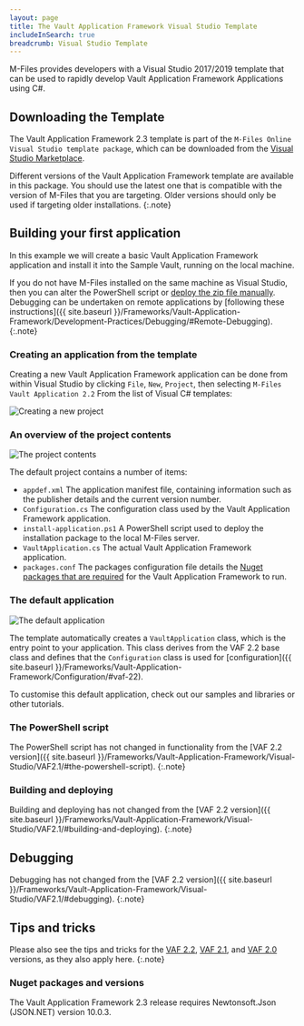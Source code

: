 ```yaml
---
layout: page
title: The Vault Application Framework Visual Studio Template
includeInSearch: true
breadcrumb: Visual Studio Template
---
```


M-Files provides developers with a Visual Studio 2017/2019 template that can be used to rapidly develop Vault Application Framework Applications using C#.

## Downloading the Template

The Vault Application Framework 2.3 template is part of the `M-Files Online Visual Studio template package`, which can be downloaded from the [Visual Studio Marketplace](https://marketplace.visualstudio.com/items?itemName=M-Files.MFilesVisualStudioExtensions).

Different versions of the Vault Application Framework template are available in this package.  You should use the latest one that is compatible with the version of M-Files that you are targeting.  Older versions should only be used if targeting older installations.
{:.note}

## Building your first application

In this example we will create a basic Vault Application Framework application and install it into the Sample Vault, running on the local machine.

If you do not have M-Files installed on the same machine as Visual Studio, then you can alter the PowerShell script or [deploy the zip file manually](#manual-deployment).  Debugging can be undertaken on remote applications by [following these instructions]({{ site.baseurl }}/Frameworks/Vault-Application-Framework/Development-Practices/Debugging/#Remote-Debugging).
{:.note}

### Creating an application from the template

Creating a new Vault Application Framework application can be done from within Visual Studio by clicking `File`, `New`, `Project`, then selecting `M-Files Vault Application 2.2` From the list of Visual C# templates:

![Creating a new project](create-new-project.png)

### An overview of the project contents

![The project contents](solution-explorer.png)

The default project contains a number of items:

* `appdef.xml`
The application manifest file, containing information such as the publisher details and the current version number.
* `Configuration.cs`
The configuration class used by the Vault Application Framework application.
* `install-application.ps1`
A PowerShell script used to deploy the installation package to the local M-Files server.
* `VaultApplication.cs`
The actual Vault Application Framework application.
* `packages.conf`
The packages configuration file details the [Nuget packages that are required](https://docs.microsoft.com/en-us/nuget/consume-packages/package-restore) for the Vault Application Framework to run.

### The default application

![The default application](default-application.png)

The template automatically creates a `VaultApplication` class, which is the entry point to your application.  This class derives from the VAF 2.2 base class and defines that the `Configuration` class is used for [configuration]({{ site.baseurl }}/Frameworks/Vault-Application-Framework/Configuration/#vaf-22).

To customise this default application, check out our samples and libraries or other tutorials.

### The PowerShell script

The PowerShell script has not changed in functionality from the [VAF 2.2 version]({{ site.baseurl }}/Frameworks/Vault-Application-Framework/Visual-Studio/VAF2.1/#the-powershell-script).
{:.note}

### Building and deploying

Building and deploying has not changed from the [VAF 2.2 version]({{ site.baseurl }}/Frameworks/Vault-Application-Framework/Visual-Studio/VAF2.1/#building-and-deploying).
{:.note}

## Debugging

Debugging has not changed from the [VAF 2.2 version]({{ site.baseurl }}/Frameworks/Vault-Application-Framework/Visual-Studio/VAF2.1/#debugging).
{:.note}

## Tips and tricks

Please also see the tips and tricks for the [VAF 2.2](/Frameworks/Vault-Application-Framework/Visual-Studio/VAF2.2/#tips-and-tricks), [VAF 2.1](/Frameworks/Vault-Application-Framework/Visual-Studio/VAF2.1/#tips-and-tricks), and [VAF 2.0](/Frameworks/Vault-Application-Framework/Visual-Studio/VAF2.0/#tips-and-tricks) versions, as they also apply here.
{:.note}

### Nuget packages and versions

The Vault Application Framework 2.3 release requires Newtonsoft.Json (JSON.NET) version 10.0.3.
